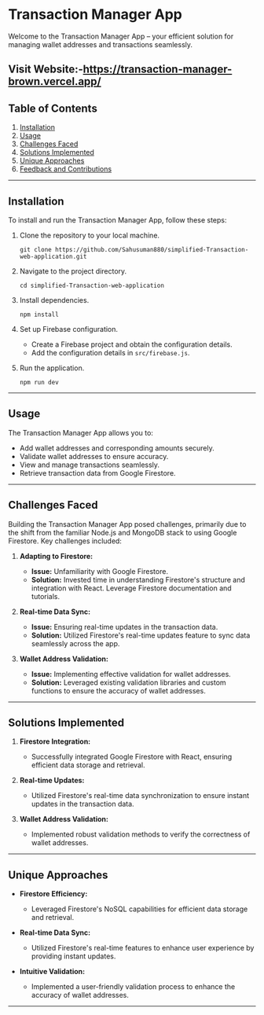 # Transaction Manager App

Welcome to the Transaction Manager App – your efficient solution for managing wallet addresses and transactions seamlessly.

## Visit Website:-https://transaction-manager-brown.vercel.app/

## Table of Contents

1. [Installation](#installation)
2. [Usage](#usage)
3. [Challenges Faced](#challenges-faced)
4. [Solutions Implemented](#solutions-implemented)
5. [Unique Approaches](#unique-approaches)
6. [Feedback and Contributions](#feedback-and-contributions)

---

## Installation

To install and run the Transaction Manager App, follow these steps:

1. Clone the repository to your local machine.

   ```
   git clone https://github.com/Sahusuman880/simplified-Transaction-web-application.git
   ```

2. Navigate to the project directory.

   ```
   cd simplified-Transaction-web-application
   ```

3. Install dependencies.

   ```
   npm install
   ```

4. Set up Firebase configuration.

   - Create a Firebase project and obtain the configuration details.
   - Add the configuration details in `src/firebase.js`.

5. Run the application.
   ```
   npm run dev
   ```

---

## Usage

The Transaction Manager App allows you to:

- Add wallet addresses and corresponding amounts securely.
- Validate wallet addresses to ensure accuracy.
- View and manage transactions seamlessly.
- Retrieve transaction data from Google Firestore.

---

## Challenges Faced

Building the Transaction Manager App posed challenges, primarily due to the shift from the familiar Node.js and MongoDB stack to using Google Firestore. Key challenges included:

1. **Adapting to Firestore:**

   - **Issue:** Unfamiliarity with Google Firestore.
   - **Solution:** Invested time in understanding Firestore's structure and integration with React. Leverage Firestore documentation and tutorials.

2. **Real-time Data Sync:**

   - **Issue:** Ensuring real-time updates in the transaction data.
   - **Solution:** Utilized Firestore's real-time updates feature to sync data seamlessly across the app.

3. **Wallet Address Validation:**
   - **Issue:** Implementing effective validation for wallet addresses.
   - **Solution:** Leveraged existing validation libraries and custom functions to ensure the accuracy of wallet addresses.

---

## Solutions Implemented

1. **Firestore Integration:**

   - Successfully integrated Google Firestore with React, ensuring efficient data storage and retrieval.

2. **Real-time Updates:**

   - Utilized Firestore's real-time data synchronization to ensure instant updates in the transaction data.

3. **Wallet Address Validation:**
   - Implemented robust validation methods to verify the correctness of wallet addresses.

---

## Unique Approaches

- **Firestore Efficiency:**
  - Leveraged Firestore's NoSQL capabilities for efficient data storage and retrieval.
- **Real-time Data Sync:**

  - Utilized Firestore's real-time features to enhance user experience by providing instant updates.

- **Intuitive Validation:**
  - Implemented a user-friendly validation process to enhance the accuracy of wallet addresses.

---
